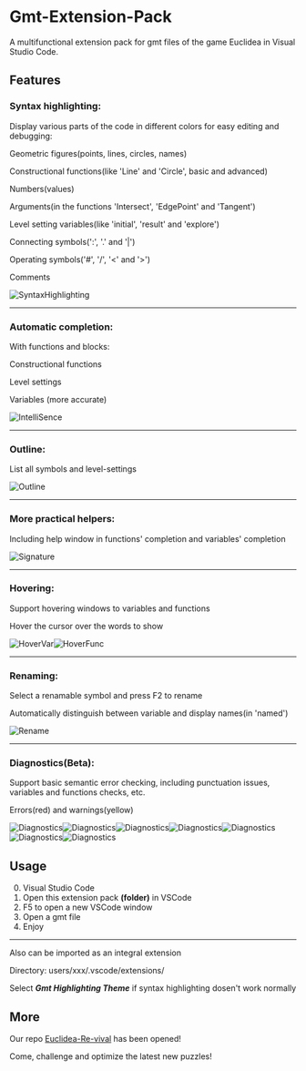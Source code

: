 # Gmt-Extension-Pack

A multifunctional extension pack for gmt files of the game Euclidea in Visual Studio Code.

## Features

### Syntax highlighting:

Display various parts of the code in different colors for easy editing and debugging:

Geometric figures(points, lines, circles, names)

Constructional functions(like 'Line' and 'Circle', basic and advanced)

Numbers(values)

Arguments(in the functions 'Intersect', 'EdgePoint' and 'Tangent')

Level setting variables(like 'initial', 'result' and 'explore')

Connecting symbols(':', '.' and '|')

Operating symbols('#', '/', '<' and '>')

Comments

![SyntaxHighlighting](image/README/syntaxhighlighting.png)

---

### Automatic completion:

With functions and blocks:

Constructional functions

Level settings

Variables (more accurate)

![IntelliSence](image/README/intellisence.png)

---

### Outline:

List all symbols and level-settings

![Outline](image/README/outline.png)

---

### More practical helpers:

Including help window in functions' completion and variables' completion

![Signature](image/README/signaturehelp.png)

---

### Hovering:

Support hovering windows to variables and functions

Hover the cursor over the words to show

![HoverVar](image/README/hover1.png)![HoverFunc](image/README/hover2.png)

---

### Renaming:

Select a renamable symbol and press F2 to rename

Automatically distinguish between variable and display names(in 'named')

![Rename](image/README/rename.png)

---

### Diagnostics(Beta):

Support basic semantic error checking, including punctuation issues, variables and functions checks, etc.

Errors(red) and warnings(yellow)

![Diagnostics](image/README/diag1.png)![Diagnostics](image/README/diag2.png)![Diagnostics](image/README/diag3.png)![Diagnostics](image/README/diag4.png)![Diagnostics](image/README/diag5.png)![Diagnostics](image/README/diag6.png)![Diagnostics](image/README/diag7.png)

## Usage

0. Visual Studio Code
1. Open this extension pack **(folder)** in VSCode
2. F5 to open a new VSCode window
3. Open a gmt file
4. Enjoy

---

Also can be imported as an integral extension

Directory: users/xxx/.vscode\/extensions/

Select ***Gmt Highlighting Theme*** if syntax highlighting dosen't work normally

## More

Our repo [Euclidea-Re-vival](https://github.com/MT9799/Euclidea-Re-vival) has been opened!

Come, challenge and optimize the latest new puzzles!
